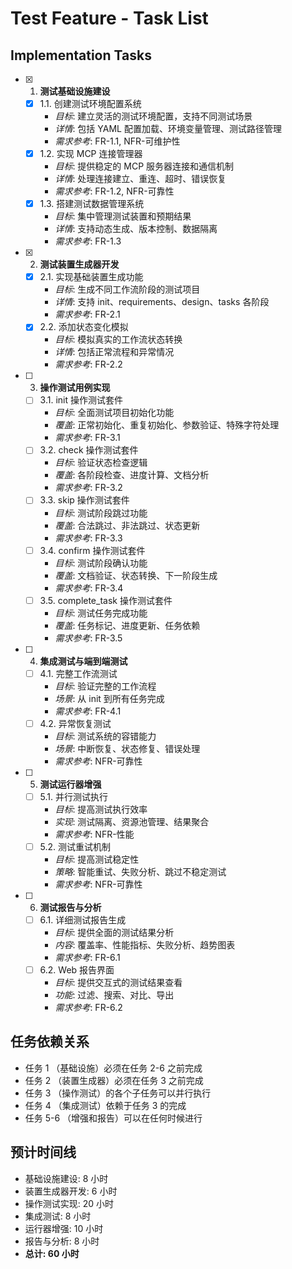 # Test Feature - Task List

## Implementation Tasks

- [x] 1. **测试基础设施建设**
    - [x] 1.1. 创建测试环境配置系统
        - *目标*: 建立灵活的测试环境配置，支持不同测试场景
        - *详情*: 包括 YAML 配置加载、环境变量管理、测试路径管理
        - *需求参考*: FR-1.1, NFR-可维护性
    - [x] 1.2. 实现 MCP 连接管理器
        - *目标*: 提供稳定的 MCP 服务器连接和通信机制
        - *详情*: 处理连接建立、重连、超时、错误恢复
        - *需求参考*: FR-1.2, NFR-可靠性
    - [x] 1.3. 搭建测试数据管理系统
        - *目标*: 集中管理测试装置和预期结果
        - *详情*: 支持动态生成、版本控制、数据隔离
        - *需求参考*: FR-1.3
- [x] 2. **测试装置生成器开发**
    - [x] 2.1. 实现基础装置生成功能
        - *目标*: 生成不同工作流阶段的测试项目
        - *详情*: 支持 init、requirements、design、tasks 各阶段
        - *需求参考*: FR-2.1
    - [x] 2.2. 添加状态变化模拟
        - *目标*: 模拟真实的工作流状态转换
        - *详情*: 包括正常流程和异常情况
        - *需求参考*: FR-2.2
- [ ] 3. **操作测试用例实现**
    - [ ] 3.1. init 操作测试套件
        - *目标*: 全面测试项目初始化功能
        - *覆盖*: 正常初始化、重复初始化、参数验证、特殊字符处理
        - *需求参考*: FR-3.1
    - [ ] 3.2. check 操作测试套件
        - *目标*: 验证状态检查逻辑
        - *覆盖*: 各阶段检查、进度计算、文档分析
        - *需求参考*: FR-3.2
    - [ ] 3.3. skip 操作测试套件
        - *目标*: 测试阶段跳过功能
        - *覆盖*: 合法跳过、非法跳过、状态更新
        - *需求参考*: FR-3.3
    - [ ] 3.4. confirm 操作测试套件
        - *目标*: 测试阶段确认功能
        - *覆盖*: 文档验证、状态转换、下一阶段生成
        - *需求参考*: FR-3.4
    - [ ] 3.5. complete_task 操作测试套件
        - *目标*: 测试任务完成功能
        - *覆盖*: 任务标记、进度更新、任务依赖
        - *需求参考*: FR-3.5
- [ ] 4. **集成测试与端到端测试**
    - [ ] 4.1. 完整工作流测试
        - *目标*: 验证完整的工作流程
        - *场景*: 从 init 到所有任务完成
        - *需求参考*: FR-4.1
    - [ ] 4.2. 异常恢复测试
        - *目标*: 测试系统的容错能力
        - *场景*: 中断恢复、状态修复、错误处理
        - *需求参考*: NFR-可靠性
- [ ] 5. **测试运行器增强**
    - [ ] 5.1. 并行测试执行
        - *目标*: 提高测试执行效率
        - *实现*: 测试隔离、资源池管理、结果聚合
        - *需求参考*: NFR-性能
    - [ ] 5.2. 测试重试机制
        - *目标*: 提高测试稳定性
        - *策略*: 智能重试、失败分析、跳过不稳定测试
        - *需求参考*: NFR-可靠性
- [ ] 6. **测试报告与分析**
    - [ ] 6.1. 详细测试报告生成
        - *目标*: 提供全面的测试结果分析
        - *内容*: 覆盖率、性能指标、失败分析、趋势图表
        - *需求参考*: FR-6.1
    - [ ] 6.2. Web 报告界面
        - *目标*: 提供交互式的测试结果查看
        - *功能*: 过滤、搜索、对比、导出
        - *需求参考*: FR-6.2

## 任务依赖关系

- 任务 1 （基础设施）必须在任务 2-6 之前完成
- 任务 2 （装置生成器）必须在任务 3 之前完成
- 任务 3 （操作测试）的各个子任务可以并行执行
- 任务 4 （集成测试）依赖于任务 3 的完成
- 任务 5-6 （增强和报告）可以在任何时候进行

## 预计时间线

- 基础设施建设: 8 小时
- 装置生成器开发: 6 小时
- 操作测试实现: 20 小时
- 集成测试: 8 小时
- 运行器增强: 10 小时
- 报告与分析: 8 小时
- **总计: 60 小时**
